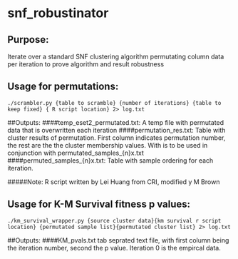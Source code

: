 # snf_robustinator
## Purpose:
Iterate over a standard SNF clustering algorithm permutating column data per iteration to prove algorithm and result robustness
## Usage for permutations:
```
./scrambler.py {table to scramble} {number of iterations} {table to keep fixed} { R script location} 2> log.txt
```
##Outputs:
####temp_eset2_permutated.txt: A temp file with permutated data that is overwritten each iteration
####permutation_res.txt: Table with cluster results of permutation.  First column indicates permutation number, the rest are the the cluster membership values.  With is to be used in conjunction with permutated_samples_{n}x.txt
####permuted_samples_{n}x.txt: Table with sample ordering for each iteration.

#####Note: R script written by Lei Huang from CRI, modified y M Brown

## Usage for K-M Survival fitness p values:
```
./km_survival_wrapper.py {source cluster data}{km survival r script location} {permutated sample list}{permutated cluster list} 2> log.txt
```

##Outputs:
####KM_pvals.txt tab seprated text file, with first column being the iteration number, second the p value.  Iteration 0 is the empircal data.
